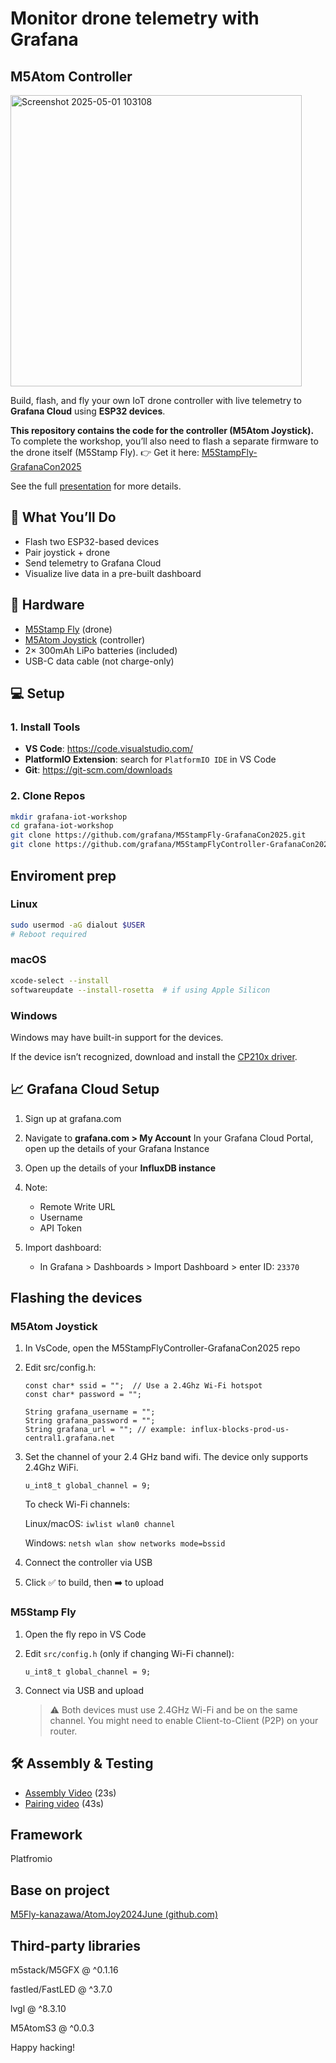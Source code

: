 # Monitor drone telemetry with Grafana 

## M5Atom Controller

<img width="466" alt="Screenshot 2025-05-01 103108" src="https://github.com/user-attachments/assets/9e6933d5-cf18-494a-8337-e621b93b684a" />


Build, flash, and fly your own IoT drone controller with live telemetry to **Grafana Cloud** using **ESP32 devices**.

**This repository contains the code for the controller (M5Atom Joystick).**
To complete the workshop, you’ll also need to flash a separate firmware to the drone itself (M5Stamp Fly).
👉 Get it here: [M5StampFly-GrafanaCon2025](https://github.com/grafana/M5StampFly-GrafanaCon2025)

See the full [presentation](https://docs.google.com/presentation/d/1gplOTQXUGFakvUzN_5wO11U3CwkT_uDoR_AfIqQhD4M/edit?usp=sharing) for more details.

## 🚀 What You’ll Do
- Flash two ESP32-based devices
- Pair joystick + drone
- Send telemetry to Grafana Cloud
- Visualize live data in a pre-built dashboard

## 🧰 Hardware
- [M5Stamp Fly](https://docs.m5stack.com/en/app/Stamp%20Fly) (drone)
- [M5Atom Joystick](https://docs.m5stack.com/en/app/Atom%20JoyStick) (controller)
- 2× 300mAh LiPo batteries (included)
- USB-C data cable (not charge-only)

## 💻 Setup
### 1. Install Tools

- **VS Code**: https://code.visualstudio.com/
- **PlatformIO Extension**: search for `PlatformIO IDE` in VS Code
- **Git**: https://git-scm.com/downloads

### 2. Clone Repos
```bash
mkdir grafana-iot-workshop
cd grafana-iot-workshop 
git clone https://github.com/grafana/M5StampFly-GrafanaCon2025.git
git clone https://github.com/grafana/M5StampFlyController-GrafanaCon2025.git
```

## Enviroment prep

### Linux

```bash
sudo usermod -aG dialout $USER
# Reboot required
```

### macOS

```bash
xcode-select --install
softwareupdate --install-rosetta  # if using Apple Silicon
```

### Windows

Windows may have built-in support for the devices.

If the device isn’t recognized, download and install the [CP210x driver](https://docs.m5stack.com/en/download).


## 📈 Grafana Cloud Setup

1. Sign up at grafana.com
1. Navigate to **grafana.com > My Account**
In your Grafana Cloud Portal, open up the details of your Grafana Instance
1. Open up the details of your **InfluxDB instance**
1. Note:

    - Remote Write URL
    - Username
    - API Token

1. Import dashboard:

    - In Grafana > Dashboards > Import Dashboard > enter ID: `23370`

## Flashing the devices

### M5Atom Joystick

1. In VsCode, open the M5StampFlyController-GrafanaCon2025 repo
1. Edit src/config.h:

    ```
    const char* ssid = "";  // Use a 2.4Ghz Wi-Fi hotspot
    const char* password = "";

    String grafana_username = "";
    String grafana_password = "";
    String grafana_url = ""; // example: influx-blocks-prod-us-central1.grafana.net
    ```

1. Set the channel of your 2.4 GHz band wifi. The device only supports 2.4Ghz WiFi.

    ```
    u_int8_t global_channel = 9;
    ```

    To check Wi-Fi channels:

    Linux/macOS: `iwlist wlan0 channel`

    Windows: `netsh wlan show networks mode=bssid`

1. Connect the controller via USB
1. Click ✅ to build, then ➡️ to upload

### M5Stamp Fly

1. Open the fly repo in VS Code
1. Edit `src/config.h` (only if changing Wi-Fi channel):

    ```
    u_int8_t global_channel = 9;
    ```
1. Connect via USB and upload
    > ⚠️ Both devices must use 2.4GHz Wi-Fi and be on the same channel. You might need to enable Client-to-Client (P2P) on your router.

## 🛠 Assembly & Testing

- [Assembly Video](https://www.youtube.com/watch?v=cSGi8gdll2o&t=27s) (23s)
- [Pairing video](https://youtu.be/cSGi8gdll2o?feature=shared&t=43) (43s)

## Framework

Platfromio

## Base on project

[M5Fly-kanazawa/AtomJoy2024June (github.com)](https://github.com/M5Fly-kanazawa/AtomJoy2024June)

## Third-party libraries

m5stack/M5GFX @ ^0.1.16

fastled/FastLED @ ^3.7.0

lvgl @ ^8.3.10

M5AtomS3 @ ^0.0.3

Happy hacking!
